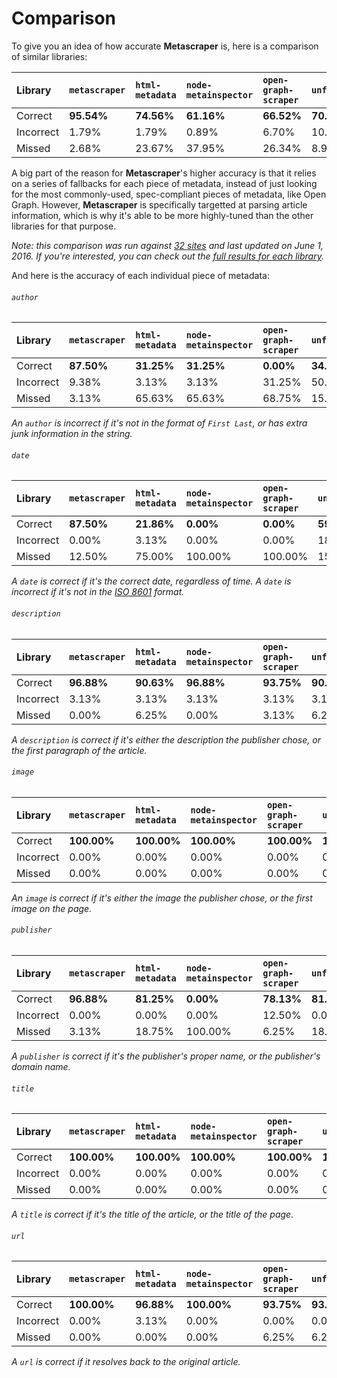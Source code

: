 
# Comparison

To give you an idea of how accurate **Metascraper** is, here is a comparison of similar libraries:

| Library   | `metascraper` | `html-metadata` | `node-metainspector` | `open-graph-scraper` | `unfluff`   |
| :-------- | :------------ | :-------------- | :------------------- | :------------------- | :---------- |
| Correct   | **95.54%**    | **74.56%**      | **61.16%**           | **66.52%**           | **70.90%**  |
| Incorrect | 1.79%         | 1.79%           | 0.89%                | 6.70%                | 10.27%      |
| Missed    | 2.68%         | 23.67%          | 37.95%               | 26.34%               | 8.95%       |

A big part of the reason for **Metascraper**'s higher accuracy is that it relies on a series of fallbacks for each piece of metadata, instead of just looking for the most commonly-used, spec-compliant pieces of metadata, like Open Graph. However, **Metascraper** is specifically targetted at parsing article information, which is why it's able to be more highly-tuned than the other libraries for that purpose.

_Note: this comparison was run against [32 sites](/support/comparison/urls.js) and last updated on June 1, 2016. If you're interested, you can check out the [full results for each library](/support/comparison/results)._

And here is the accuracy of each individual piece of metadata:

###### `author`

| Library   | `metascraper` | `html-metadata` | `node-metainspector` | `open-graph-scraper` | `unfluff`   |
| :-------- | :------------ | :-------------- | :------------------- | :------------------- | :---------- |
| Correct   | **87.50%**    | **31.25%**      | **31.25%**           | **0.00%**            | **34.38%**  |
| Incorrect | 9.38%         | 3.13%           | 3.13%                | 31.25%               | 50.00%      |
| Missed    | 3.13%         | 65.63%          | 65.63%               | 68.75%               | 15.63%      |

_An `author` is incorrect if it's not in the format of `First Last`, or has extra junk information in the string._

###### `date`

| Library   | `metascraper` | `html-metadata` | `node-metainspector` | `open-graph-scraper` | `unfluff`   |
| :-------- | :------------ | :-------------- | :------------------- | :------------------- | :---------- |
| Correct   | **87.50%**    | **21.86%**      | **0.00%**            | **0.00%**            | **59.38%**  |
| Incorrect | 0.00%         | 3.13%           | 0.00%                | 0.00%                | 18.75%      |
| Missed    | 12.50%        | 75.00%          | 100.00%              | 100.00%              | 15.63%      |

_A `date` is correct if it's the correct date, regardless of time. A `date` is incorrect if it's not in the [ISO 8601](https://en.wikipedia.org/wiki/ISO_8601) format._

###### `description`

| Library   | `metascraper` | `html-metadata` | `node-metainspector` | `open-graph-scraper` | `unfluff`   |
| :-------- | :------------ | :-------------- | :------------------- | :------------------- | :---------- |
| Correct   | **96.88%**    | **90.63%**      | **96.88%**           | **93.75%**           | **90.63%**  |
| Incorrect | 3.13%         | 3.13%           | 3.13%                | 3.13%                | 3.13%       |
| Missed    | 0.00%         | 6.25%           | 0.00%                | 3.13%                | 6.25%       |

_A `description` is correct if it's either the description the publisher chose, or the first paragraph of the article._

###### `image`

| Library   | `metascraper` | `html-metadata` | `node-metainspector` | `open-graph-scraper` | `unfluff`   |
| :-------- | :------------ | :-------------- | :------------------- | :------------------- | :---------- |
| Correct   | **100.00%**   | **100.00%**     | **100.00%**          | **100.00%**          | **100.00%** |
| Incorrect | 0.00%         | 0.00%           | 0.00%                | 0.00%                | 0.00%       |
| Missed    | 0.00%         | 0.00%           | 0.00%                | 0.00%                | 0.00%       |

_An `image` is correct if it's either the image the publisher chose, or the first image on the page._

###### `publisher`

| Library   | `metascraper` | `html-metadata` | `node-metainspector` | `open-graph-scraper` | `unfluff`   |
| :-------- | :------------ | :-------------- | :------------------- | :------------------- | :---------- |
| Correct   | **96.88%**    | **81.25%**      | **0.00%**            | **78.13%**           | **81.25%**  |
| Incorrect | 0.00%         | 0.00%           | 0.00%                | 12.50%               | 0.00%       |
| Missed    | 3.13%         | 18.75%          | 100.00%              | 6.25%                | 18.75%      |

_A `publisher` is correct if it's the publisher's proper name, or the publisher's domain name._

###### `title`

| Library   | `metascraper` | `html-metadata` | `node-metainspector` | `open-graph-scraper` | `unfluff`   |
| :-------- | :------------ | :-------------- | :------------------- | :------------------- | :---------- |
| Correct   | **100.00%**   | **100.00%**     | **100.00%**          | **100.00%**          | **100.00%** |
| Incorrect | 0.00%         | 0.00%           | 0.00%                | 0.00%                | 0.00%       |
| Missed    | 0.00%         | 0.00%           | 0.00%                | 0.00%                | 0.00%       |

_A `title` is correct if it's the title of the article, or the title of the page._

###### `url`

| Library   | `metascraper` | `html-metadata` | `node-metainspector` | `open-graph-scraper` | `unfluff`   |
| :-------- | :------------ | :-------------- | :------------------- | :------------------- | :---------- |
| Correct   | **100.00%**   | **96.88%**      | **100.00%**          | **93.75%**           | **93.75%**  |
| Incorrect | 0.00%         | 3.13%           | 0.00%                | 0.00%                | 0.00%       |
| Missed    | 0.00%         | 0.00%           | 0.00%                | 6.25%                | 6.25%       |

_A `url` is correct if it resolves back to the original article._


